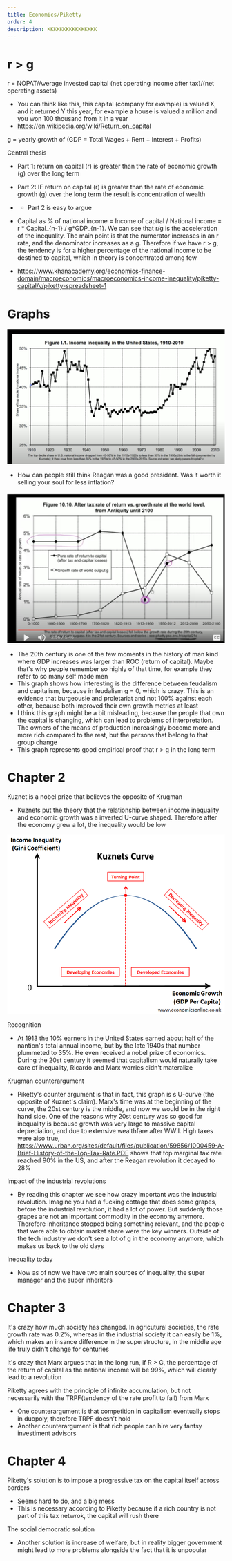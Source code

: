 ```yaml
---
title: Economics/Piketty
order: 4
description: KKKKKKKKKKKKKKKK
---
```


# r > g


r = NOPAT/Average invested capital (net operating income after tax)/(net operating assets)
- You can think like this, this capital (company for example) is valued X, and it returned Y this year, for example a house is valued a million and you won 100 thousand from it in a year
- https://en.wikipedia.org/wiki/Return_on_capital

g = yearly growth of (GDP = Total Wages + Rent + Interest + Profits)

Central thesis
- Part 1: return on capital (r) is greater than the rate of economic growth (g) over the long term
- Part 2: IF return on capital (r) is greater than the rate of economic growth (g) over the long term the result is concentration of wealth
- - Part 2 is easy to argue

- Capital as % of national income = Income of capital / National income = r * Capital_{n-1} / g*GDP_{n-1}. We can see that r/g is the acceleration of the inequality. The main point is that the numerator increases in an r rate, and the denominator increases as a g. Therefore if we have r > g, the tendency is for a higher percentage of the national income to be destined to capital, which in theory is concentrated among few
- https://www.khanacademy.org/economics-finance-domain/macroeconomics/macroeconomics-income-inequality/piketty-capital/v/piketty-spreadsheet-1


# Graphs

![alt text](<Inncome inequality in US.png>)
- How can people still think Reagan was a good president. Was it worth it selling your soul for less inflation?

![alt text](<ROC VS GDP global.png>)
- The 20th century is one of the few moments in the history of man kind where GDP increases was larger than ROC (return of capital). Maybe that's why people remember so highly of that time, for example they refer to so many self made men
- This graph shows how interesting is the difference between feudalism and capitalism, because in feudalism g = 0, which is crazy. This is an evidence that burgeousie and proletariat and not 100% against each other, because both improved their own growth metrics at least
- I think this graph might be a bit misleading, because the people that own the capital is changing, which can lead to problems of interpretation. The owners of the means of production increasingly become more and more rich compared to the rest, but the persons that belong to that group change
- This graph represents good empirical proof that r > g in the long term

# Chapter 2

Kuznet is a nobel prize that believes the opposite of Krugman
- Kuznets put the theory that the relationship between income inequality and economic growth was a inverted U-curve shaped. Therefore after the economy grew a lot, the inequality would be low

![alt text](image.png)

Recognition
- At 1913 the 10% earners in the United States earned about half of the nantion's total annual income, but by the late 1940s that number plummeted to 35%. He even received a nobel prize of economics. During the 20st century it seemed that capitalism would naturally take care of inequality, Ricardo and Marx worries didn't materalize

Krugman counterargument
- Piketty's counter argument is that in fact, this graph is s U-curve (the opposite of Kuznet's claim). Marx's time was at the beginning of the curve, the 20st century is the middle, and now we would be in the right hand side. One of the reasons why 20st century was so good for inequality is because growth was very large to massive capital depreciation, and due to extensive wealthfare after WWII. High taxes were also true, https://www.urban.org/sites/default/files/publication/59856/1000459-A-Brief-History-of-the-Top-Tax-Rate.PDF shows that top marginal tax rate reached 90% in the US, and after the Reagan revolution it decayed to 28%

Impact of the industrial revolutions
- By reading this chapter we see how crazy important was the industrial revolution. Imagine you had a fucking cottage that does some grapes, before the industrial revolution, it had a lot of power. But suddenly those grapes are not an important commodity in the economy anymore. Therefore inheritance stopped being something relevant, and the people that were able to obtain market share were the key winners. Outside of the tech industry we don't see a lot of g in the economy anymore, which makes us back to the old days

Inequality today
- Now as of now we have two main sources of inequality, the super manager and the super inheritors


# Chapter 3

It's crazy how much society has changed. In agricutural societies, the rate growth rate was 0.2%, whereas in the industrial society it can easily be 1%, which makes an insance difference in the superstructure, in the middle age  life truly didn't change for centuries

It's crazy that Marx argues that in the long run, if R > G, the percentage of the return of capital as the national income will be 99%, which will clearly lead to a revolution

Piketty agrees with the principle of infinite accumulation, but not necessarily with the TRPF(tendency of the rate profit to fall) from Marx
- One counterargument is that competition in capitalism eventually stops in duopoly, therefore TRPF doesn't hold
- Another counterargument is that rich people can hire very fantsy investiment advisors

# Chapter 4

Piketty's solution is to impose a progressive tax on the capital itself across borders
- Seems hard to do, and a big mess
- This is necessary according to Piketty because if a rich country is not part of this tax netwrok, the capital will rush there

The social democratic solution
- Another solution is increase of welfare, but in reality bigger government might lead to more problems alongside the fact that it is unpopular